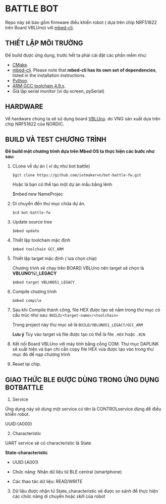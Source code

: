 # BATTLE BOT

Repo này sẽ bao gồm firmware điều khiển robot ( dựa trên chip NRF51822 trên Board VBLUno) với [mbed-cli](https://github.com/ARMmbed/mbed-cli).

THIẾT LẬP MÔI TRƯỜNG
----------------------

Để build được ứng dụng, trước hết ta phải cài đặt các phần mềm như:
* [CMake](http://www.cmake.org/download/).
* [mbed-cli](https://github.com/ARMmbed/mbed-cli). Please note that **mbed-cli has its own set of dependencies**, listed in the installation instructions.
* [Python](https://www.python.org/downloads/).
* [ARM GCC toolchain 4.9.x](https://launchpad.net/gcc-arm-embedded/+milestone/4.9-2015-q3-update).
* Giả lập serial monitor (ví dụ screen, pySerial)

HARDWARE
--------

Về hardware chúng ta sẽ sử dụng board [VBLUno](https://vngiotlab.github.io/vbluno/vi/mydoc_introduction_vi.html). do VNG sản xuất dựa trên chip NRF51822 của NORDIC.

BUILD VÀ TEST CHƯƠNG TRÌNH
---------------------------

__Để build một chương trình dựa trên Mbed OS ta thực hiện các bước như sau:__
1. CLone về dự án ( ví dụ như bot battle)

	```
	$git clone https://github.com/iotmakervn/bot-battle-fw.git
	```

	Hoặc là bạn có thể tạo một dự án mẫu bằng lênh

	$mbed new NameProjec	

2. Di chuyển đến thư mục chứa dự án.

	```
	$cd bot-battle-fw
	```

3. Update source tree

	```
	$mbed update
	```

4. Thiết lập toolchain mặc định

	```
	$mbed toolchain GCC_ARM
	```

5. Thiết lập target mặc định ( lựa chọn chip)

	Chương trình sẽ chạy trên BOARD VBLUno nên target sẽ chọn là **VBLUNO%!_LEGACY**

	```
	$mbed target VBLUNO51_LEGACY
	```

6. Compile chương trình

	```
	&mbed compile
	```

7. Sau khi Compile thành công, file HEX được tạo sẽ nằm trong thư mục có cấu trúc như sau: ```BUILD/<target-name>/<toolchain>```

	Trong project này thư mục sẽ là ```BUILD/VBLUNO51_LEGACY/GCC_ARM```

	**Lưu ý** Tùy vào target và file được tạo có thể là file `.HEX` hoặc `.BIN`

8. Kết nối Board VBLUno với máy tính bằng cổng COM. Thư mục DAPLINK sẽ xuất hiện và bạn chỉ cần copy file HEX vừa được tạo vào trong thư mục đó để nạp chương trình

9. Reset lại chip.

GIAO THỨC BLE ĐƯỢC DÙNG TRONG ỨNG DỤNG BOTBATTLE
---------------------------------------------------

1. Service

Ứng dụng này sẽ dùng một service có tên là CONTROLservice dùng để điều khiển robot.

UUID:{A000}

2. Characteristic

UART service sẽ có characteristic là State

**State-characteristic**

* UUID:{A001}

* Chức năng: Nhận dữ  liệu từ BLE central (smartphone)

* Các thao tác dữ liệu: READ/WRITE



3. Dữ liệu được nhận từ State_characteristic sẽ được so sánh để thực hiện các chức năng di chuyển hoặc skill của robot
